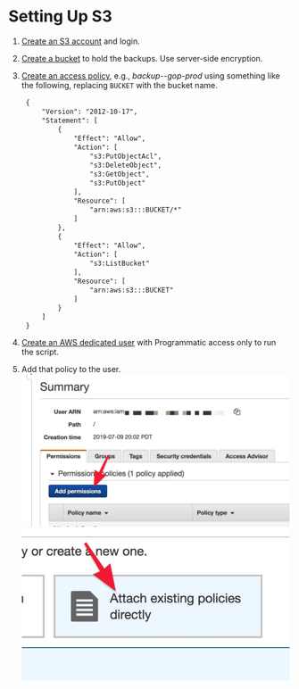 # Setting Up S3

1. [Create an S3 account](https://docs.aws.amazon.com/AmazonS3/latest/gsg/SigningUpforS3.html) and login.
1. [Create a bucket](https://docs.aws.amazon.com/AmazonS3/latest/gsg/CreatingABucket.html) to hold the backups.  Use server-side encryption.
1. [Create an access policy](https://console.aws.amazon.com/iam/home#/policies), e.g., _backup--gop-prod_ using something like the following, replacing `BUCKET` with the bucket name.

        {
            "Version": "2012-10-17",
            "Statement": [
                {
                    "Effect": "Allow",
                    "Action": [
                        "s3:PutObjectAcl",
                        "s3:DeleteObject",
                        "s3:GetObject",
                        "s3:PutObject"
                    ],
                    "Resource": [
                        "arn:aws:s3:::BUCKET/*"
                    ]
                },
                {
                    "Effect": "Allow",
                    "Action": [
                        "s3:ListBucket"
                    ],
                    "Resource": [
                        "arn:aws:s3:::BUCKET"
                    ]
                }
            ]
        }
        
1. [Create an AWS dedicated user](https://console.aws.amazon.com/iam/home#/home) with Programmatic access only to run the script.
1. Add that policy to the user.  
  ![Add permissions to user](images/add-permissions.jpg)
  ![Attach](images/attach.jpg)


